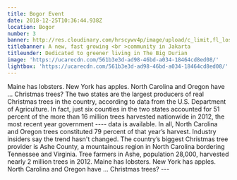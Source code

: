 ```yaml
---
title: Bogor Event
date: 2018-12-25T10:36:44.938Z
location: Bogor
number: 3
banner: http://res.cloudinary.com/hrscywv4p/image/upload/c_limit,fl_lossy,h_1500,w_2000,f_auto,q_auto/v1/1378019/kilarov-zaneit-634702-unsplash_zfrfwx.jpg
titlebanner: A new, fast growing <br >community in Jakarta
titleunder: Dedicated to greener living in The Big Durian
image: 'https://ucarecdn.com/561b3e3d-ad98-46bd-a034-18464cd8ed08/'
lightbox: 'https://ucarecdn.com/561b3e3d-ad98-46bd-a034-18464cd8ed08/'
---
```


Maine has lobsters. New York has apples. North Carolina and Oregon have … Christmas trees?
The two states are the largest producers of real Christmas trees in the country, according to data from the U.S. Department of Agriculture.
In fact, just six counties in the two states accounted for 51 percent of the more than 16 million trees  harvested nationwide in 2012, the most recent year government ---- data is available. In all, North Carolina and Oregon trees constituted 79 percent of that year’s harvest. Industry insiders say the trend hasn't changed.
The country’s biggest Christmas tree provider is Ashe County, a mountainous region in North Carolina bordering Tennessee and Virginia. Tree farmers in Ashe, population 28,000, harvested nearly 2 million trees in 2012.
Maine has lobsters. New York has apples. North Carolina and Oregon have … Christmas trees? ---
